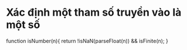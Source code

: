 # Xác định một tham số truyền vào là một số
function isNumber(n){
    return !isNaN(parseFloat(n)) && isFinite(n);
}